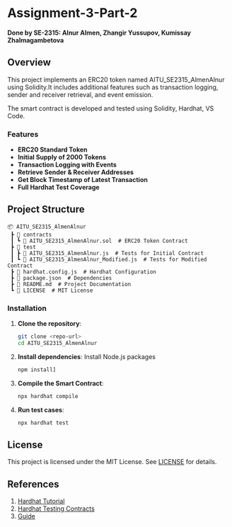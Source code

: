 # Assignment-3-Part-2
**Done by SE-2315: Alnur Almen, Zhangir Yussupov, Kumissay Zhalmagambetova**

## Overview

This project implements an ERC20 token named AITU_SE2315_AlmenAlnur using Solidity.It includes additional features such as transaction logging, sender and receiver retrieval, and event emission.

The smart contract is developed and tested using Solidity, Hardhat, VS Code.

### Features
- **ERC20 Standard Token**
- **Initial Supply of 2000 Tokens**
- **Transaction Logging with Events**
- **Retrieve Sender & Receiver Addresses**
- **Get Block Timestamp of Latest Transaction**
- **Full Hardhat Test Coverage**

## Project Structure
``` plaintext
📦 AITU_SE2315_AlmenAlnur 
 ┣ 📂 contracts 
 ┃ ┗ 📜 AITU_SE2315_AlmenAlnur.sol  # ERC20 Token Contract 
 ┣ 📂 test 
 ┃ ┣ 📜 AITU_SE2315_AlmenAlnur.js  # Tests for Initial Contract 
 ┃ ┗ 📜 AITU_SE2315_AlmenAlnur_Modified.js  # Tests for Modified Contract 
 ┣ 📜 hardhat.config.js  # Hardhat Configuration
 ┣ 📜 package.json  # Dependencies 
 ┣ 📜 README.md  # Project Documentation 
 ┗ 📜 LICENSE  # MIT License 
```

### Installation

1. **Clone the repository**:
   ```bash
   git clone <repo-url>
   cd AITU_SE2315_AlmenAlnur
   ```

2. **Install dependencies**:
   Install Node.js packages
   ```bash
   npm install]
   ```

3. **Compile the Smart Contract**:
   ```bash
   npx hardhat compile
   ```
4. **Run test cases**:
   ```bash
   npx hardhat test
   ```

## License
This project is licensed under the MIT License. See [LICENSE](LICENSE) for details.

## References
1. [Hardhat Tutorial](https://docs.web3js.org/]https://hardhat.org/tutorial)
2. [Hardhat Testing Contracts](https://hardhat.org/tutorial/testing-contracts)
3. [Guide](https://hardhat.org/hardhat-runner/docs/guides/test-contracts)






